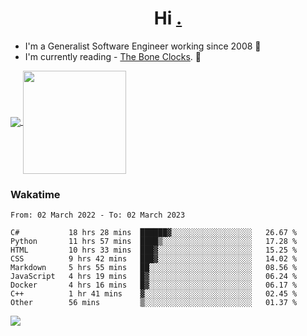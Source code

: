 <h1 align="center">Hi <a href="https://www.hackerrank.com/erasmosaraujo">.</a></h1>
 
- I'm a Generalist Software Engineer working  since 2008 🚀
- I'm currently reading - <a href="https://www.amazon.ca/Bone-Clocks-David-Mitchell/dp/0340921625">The Bone Clocks</a>. 📘
  
<p align="left">
  <a href="https://github.com/erasmosoares/github-readme-stats">
    <img
      align="center"
      src="https://github-readme-stats.vercel.app/api/top-langs/?username=erasmosoares&theme=radical&layout=compact"
    />
  </a>
  <a href="https://github.com/erasmosoares/github-readme-stats">
    <img
      align="center"
      height="165"
      src="https://github-readme-stats.vercel.app/api?username=erasmosoares&theme=radical&count_private=true&show_icons=true&custom_title=Github%20Status&hide=issues"
    />
  </a>
</p>

<!--
 ### Repo 
 
<p align="left">
 <a href="https://github.com/erasmosoares/github-readme-stats">
    <img
      align="center"
      height="165"
      src="https://github-readme-stats.vercel.app/api/pin?username=erasmosoares&repo=sample-node&title_color=fff&icon_color=f9f9f9&text_color=9f9f9f&bg_color=151515"
    />
  </a>
  <a href="https://github.com/erasmosoares/github-readme-stats">
    <img
      align="center"
      height="165"
      src="https://github-readme-stats.vercel.app/api/pin?username=erasmosoares&repo=sample-node&title_color=fff&icon_color=f9f9f9&text_color=9f9f9f&bg_color=151515"
    />
  </a>
</p>
-->

 ### Wakatime 

<!--START_SECTION:waka-->

```text
From: 02 March 2022 - To: 02 March 2023

C#           18 hrs 28 mins  ██████▓░░░░░░░░░░░░░░░░░░   26.67 %
Python       11 hrs 57 mins  ████▒░░░░░░░░░░░░░░░░░░░░   17.28 %
HTML         10 hrs 33 mins  ███▓░░░░░░░░░░░░░░░░░░░░░   15.25 %
CSS          9 hrs 42 mins   ███▓░░░░░░░░░░░░░░░░░░░░░   14.02 %
Markdown     5 hrs 55 mins   ██░░░░░░░░░░░░░░░░░░░░░░░   08.56 %
JavaScript   4 hrs 19 mins   █▓░░░░░░░░░░░░░░░░░░░░░░░   06.24 %
Docker       4 hrs 16 mins   █▓░░░░░░░░░░░░░░░░░░░░░░░   06.17 %
C++          1 hr 41 mins    ▓░░░░░░░░░░░░░░░░░░░░░░░░   02.45 %
Other        56 mins         ▒░░░░░░░░░░░░░░░░░░░░░░░░   01.37 %
```

<!--END_SECTION:waka-->

![](https://komarev.com/ghpvc/?username=erasmosoares&color=brightgreen)
